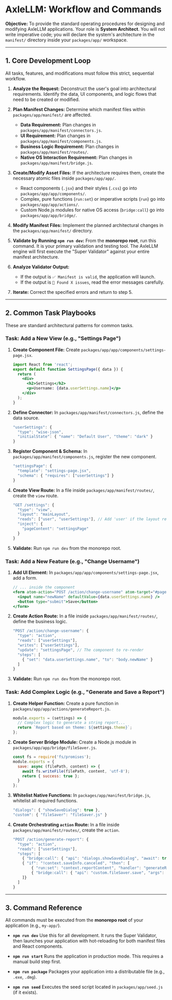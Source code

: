 # AxleLLM: Workflow and Commands

**Objective:** To provide the standard operating procedures for designing and modifying AxleLLM applications. Your role is **System Architect**. You will not write imperative code; you will declare the system's architecture in the `manifest/` directory inside your `packages/app/` workspace.

---

## 1. Core Development Loop

All tasks, features, and modifications must follow this strict, sequential workflow.

1.  **Analyze the Request:** Deconstruct the user's goal into architectural requirements. Identify the data, UI components, and logic flows that need to be created or modified.

2.  **Plan Manifest Changes:** Determine which manifest files within `packages/app/manifest/` are affected.
    *   **Data Requirement:** Plan changes in `packages/app/manifest/connectors.js`.
    *   **UI Requirement:** Plan changes in `packages/app/manifest/components.js`.
    *   **Business Logic Requirement:** Plan changes in `packages/app/manifest/routes/`.
    *   **Native OS Interaction Requirement:** Plan changes in `packages/app/manifest/bridge.js`.

3.  **Create/Modify Asset Files:** If the architecture requires them, create the necessary atomic files inside `packages/app/app/`.
    *   React components (`.jsx`) and their styles (`.css`) go into `packages/app/app/components/`.
    *   Complex, pure functions (`run:set`) or imperative scripts (`run`) go into `packages/app/app/actions/`.
    *   Custom Node.js modules for native OS access (`bridge:call`) go into `packages/app/app/bridge/`.

4.  **Modify Manifest Files:** Implement the planned architectural changes in the `packages/app/manifest/` directory.

5.  **Validate by Running `npm run dev`:** From the **monorepo root**, run this command. It is your primary validation and testing tool. The AxleLLM engine will first execute the "Super Validator" against your entire manifest architecture.

6.  **Analyze Validator Output:**
    *   If the output is `✅ Manifest is valid`, the application will launch.
    *   If the output is `🚨 Found X issues`, read the error messages carefully.

7.  **Iterate:** Correct the specified errors and return to step 5.

---

## 2. Common Task Playbooks

These are standard architectural patterns for common tasks.

### Task: Add a New View (e.g., "Settings Page")

1.  **Create Component File:**
    Create `packages/app/app/components/settings-page.jsx`.
    ```jsx
    import React from 'react';
    export default function SettingsPage({ data }) {
      return (
        <div>
          <h2>Settings</h2>
          <p>Username: {data.userSettings.name}</p>
        </div>
      );
    }
    ```

2.  **Define Connector:**
    In `packages/app/manifest/connectors.js`, define the data source.
    ```javascript
    "userSettings": {
      "type": "wise-json",
      "initialState": { "name": "Default User", "theme": "dark" }
    }
    ```

3.  **Register Component & Schema:**
    In `packages/app/manifest/components.js`, register the new component.
    ```javascript
    "settingsPage": {
      "template": "settings-page.jsx",
      "schema": { "requires": ["userSettings"] }
    }
    ```

4.  **Create View Route:**
    In a file inside `packages/app/manifest/routes/`, create the `view` route.
    ```javascript
    "GET /settings": {
      "type": "view",
      "layout": "mainLayout",
      "reads": ["user", "userSettings"], // Add 'user' if the layout requires it
      "inject": {
        "pageContent": "settingsPage"
      }
    }
    ```

5.  **Validate:** Run `npm run dev` from the monorepo root.

### Task: Add a New Feature (e.g., "Change Username")

1.  **Add UI Element:**
    In `packages/app/app/components/settings-page.jsx`, add a form.
    ```jsx
    // ... inside the component
    <form atom-action="POST /action/change-username" atom-target="#pageContent-container">
      <input name="newName" defaultValue={data.userSettings.name} />
      <button type="submit">Save</button>
    </form>
    ```

2.  **Create Action Route:**
    In a file inside `packages/app/manifest/routes/`, define the business logic.
    ```javascript
    "POST /action/change-username": {
      "type": "action",
      "reads": ["userSettings"],
      "writes": ["userSettings"],
      "update": "settingsPage", // The component to re-render
      "steps": [
        { "set": "data.userSettings.name", "to": "body.newName" }
      ]
    }
    ```

3.  **Validate:** Run `npm run dev` from the monorepo root.

### Task: Add Complex Logic (e.g., "Generate and Save a Report")

1.  **Create Helper Function:**
    Create a pure function in `packages/app/app/actions/generateReport.js`.
    ```javascript
    module.exports = (settings) => {
      // Complex logic to generate a string report...
      return `Report based on theme: ${settings.theme}`;
    };
    ```

2.  **Create Server Bridge Module:**
    Create a Node.js module in `packages/app/app/bridge/fileSaver.js`.
    ```javascript
    const fs = require('fs/promises');
    module.exports = {
      save: async (filePath, content) => {
        await fs.writeFile(filePath, content, 'utf-8');
        return { success: true };
      }
    };
    ```

3.  **Whitelist Native Functions:**
    In `packages/app/manifest/bridge.js`, whitelist all required functions.
    ```javascript
    "dialogs": { "showSaveDialog": true },
    "custom": { "fileSaver": "fileSaver.js" }
    ```

4.  **Create Orchestrating `action` Route:**
    In a file inside `packages/app/manifest/routes/`, create the `action`.
    ```javascript
    "POST /action/generate-report": {
      "type": "action",
      "reads": ["userSettings"],
      "steps": [
        { "bridge:call": { "api": "dialogs.showSaveDialog", "await": true, "resultTo": "context.saveInfo" } },
        { "if": "!context.saveInfo.canceled", "then": [
            { "run:set": "context.reportContent", "handler": "generateReport", "with": "[data.userSettings]" },
            { "bridge:call": { "api": "custom.fileSaver.save", "args": "[context.saveInfo.filePath, context.reportContent]" } }
        ]}
      ]
    }
    ```

---

## 3. Command Reference

All commands must be executed from the **monorepo root** of your application (e.g., `my-app/`).

-   **`npm run dev`**
    Use this for all development. It runs the Super Validator, then launches your application with hot-reloading for both manifest files and React components.

-   **`npm run start`**
    Runs the application in production mode. This requires a manual build step first.

-   **`npm run package`**
    Packages your application into a distributable file (e.g., `.exe`, `.dmg`).

-   **`npm run seed`**
    Executes the seed script located in `packages/app/seed.js` (if it exists).